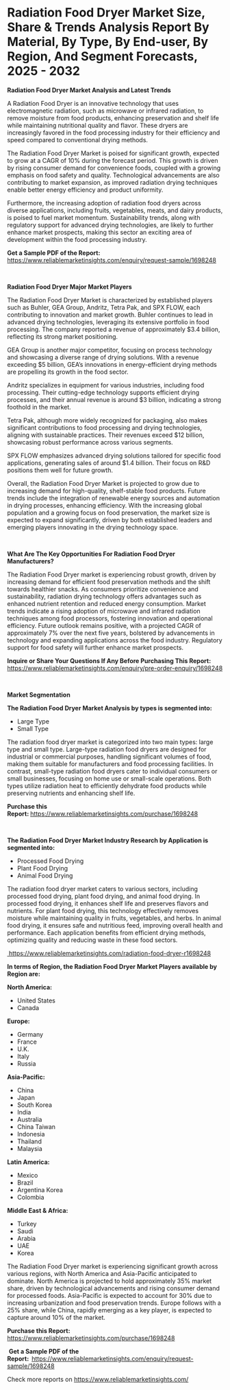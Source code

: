 <p><h1>Radiation Food Dryer Market Size, Share & Trends Analysis Report By Material, By Type, By End-user, By Region, And Segment Forecasts, 2025 - 2032</h1></p><p><strong>Radiation Food Dryer Market Analysis and Latest Trends</strong></p>
<p><p>A Radiation Food Dryer is an innovative technology that uses electromagnetic radiation, such as microwave or infrared radiation, to remove moisture from food products, enhancing preservation and shelf life while maintaining nutritional quality and flavor. These dryers are increasingly favored in the food processing industry for their efficiency and speed compared to conventional drying methods.</p><p>The Radiation Food Dryer Market is poised for significant growth, expected to grow at a CAGR of 10% during the forecast period. This growth is driven by rising consumer demand for convenience foods, coupled with a growing emphasis on food safety and quality. Technological advancements are also contributing to market expansion, as improved radiation drying techniques enable better energy efficiency and product uniformity. </p><p>Furthermore, the increasing adoption of radiation food dryers across diverse applications, including fruits, vegetables, meats, and dairy products, is poised to fuel market momentum. Sustainability trends, along with regulatory support for advanced drying technologies, are likely to further enhance market prospects, making this sector an exciting area of development within the food processing industry.</p></p>
<p><strong>Get a Sample PDF of the Report:&nbsp;</strong> <a href="https://www.reliablemarketinsights.com/enquiry/request-sample/1698248?utm_campaign=3191&utm_medium=2&utm_source=Github&utm_content=ia&utm_term=24032025&utm_id=radiation-food-dryer">https://www.reliablemarketinsights.com/enquiry/request-sample/1698248</a></p>
<p>&nbsp;</p>
<p><strong>Radiation Food Dryer Major Market Players</strong></p>
<p><p>The Radiation Food Dryer Market is characterized by established players such as Buhler, GEA Group, Andritz, Tetra Pak, and SPX FLOW, each contributing to innovation and market growth. Buhler continues to lead in advanced drying technologies, leveraging its extensive portfolio in food processing. The company reported a revenue of approximately $3.4 billion, reflecting its strong market positioning.</p><p>GEA Group is another major competitor, focusing on process technology and showcasing a diverse range of drying solutions. With a revenue exceeding $5 billion, GEA’s innovations in energy-efficient drying methods are propelling its growth in the food sector. </p><p>Andritz specializes in equipment for various industries, including food processing. Their cutting-edge technology supports efficient drying processes, and their annual revenue is around $3 billion, indicating a strong foothold in the market.</p><p>Tetra Pak, although more widely recognized for packaging, also makes significant contributions to food processing and drying technologies, aligning with sustainable practices. Their revenues exceed $12 billion, showcasing robust performance across various segments.</p><p>SPX FLOW emphasizes advanced drying solutions tailored for specific food applications, generating sales of around $1.4 billion. Their focus on R&D positions them well for future growth.</p><p>Overall, the Radiation Food Dryer Market is projected to grow due to increasing demand for high-quality, shelf-stable food products. Future trends include the integration of renewable energy sources and automation in drying processes, enhancing efficiency. With the increasing global population and a growing focus on food preservation, the market size is expected to expand significantly, driven by both established leaders and emerging players innovating in the drying technology space.</p></p>
<p>&nbsp;</p>
<p><strong>What Are The Key Opportunities For Radiation Food Dryer Manufacturers?</strong></p>
<p><p>The Radiation Food Dryer market is experiencing robust growth, driven by increasing demand for efficient food preservation methods and the shift towards healthier snacks. As consumers prioritize convenience and sustainability, radiation drying technology offers advantages such as enhanced nutrient retention and reduced energy consumption. Market trends indicate a rising adoption of microwave and infrared radiation techniques among food processors, fostering innovation and operational efficiency. Future outlook remains positive, with a projected CAGR of approximately 7% over the next five years, bolstered by advancements in technology and expanding applications across the food industry. Regulatory support for food safety will further enhance market prospects.</p></p>
<p><strong>Inquire or Share Your Questions If Any Before Purchasing This Report:</strong> <a href="https://www.reliablemarketinsights.com/enquiry/pre-order-enquiry/1698248?utm_campaign=3191&utm_medium=2&utm_source=Github&utm_content=ia&utm_term=24032025&utm_id=radiation-food-dryer">https://www.reliablemarketinsights.com/enquiry/pre-order-enquiry/1698248</a></p>
<p>&nbsp;</p>
<p><strong>Market Segmentation</strong></p>
<p><strong>The Radiation Food Dryer Market Analysis by types is segmented into:</strong></p>
<p><ul><li>Large Type</li><li>Small Type</li></ul></p>
<p><p>The radiation food dryer market is categorized into two main types: large type and small type. Large-type radiation food dryers are designed for industrial or commercial purposes, handling significant volumes of food, making them suitable for manufacturers and food processing facilities. In contrast, small-type radiation food dryers cater to individual consumers or small businesses, focusing on home use or small-scale operations. Both types utilize radiation heat to efficiently dehydrate food products while preserving nutrients and enhancing shelf life.</p></p>
<p><strong>Purchase this Report:&nbsp;</strong><a href="https://www.reliablemarketinsights.com/purchase/1698248?utm_campaign=3191&utm_medium=2&utm_source=Github&utm_content=ia&utm_term=24032025&utm_id=radiation-food-dryer">https://www.reliablemarketinsights.com/purchase/1698248</a></p>
<p>&nbsp;</p>
<p><strong>The Radiation Food Dryer Market Industry Research by Application is segmented into:</strong></p>
<p><ul><li>Processed Food Drying</li><li>Plant Food Drying</li><li>Animal Food Drying</li></ul></p>
<p><p>The radiation food dryer market caters to various sectors, including processed food drying, plant food drying, and animal food drying. In processed food drying, it enhances shelf life and preserves flavors and nutrients. For plant food drying, this technology effectively removes moisture while maintaining quality in fruits, vegetables, and herbs. In animal food drying, it ensures safe and nutritious feed, improving overall health and performance. Each application benefits from efficient drying methods, optimizing quality and reducing waste in these food sectors.</p></p>
<p><a href="https://www.reliablemarketinsights.com/radiation-food-dryer-r1698248?utm_campaign=3191&utm_medium=2&utm_source=Github&utm_content=ia&utm_term=24032025&utm_id=radiation-food-dryer">&nbsp;https://www.reliablemarketinsights.com/radiation-food-dryer-r1698248</a></p>
<p><strong>In terms of Region, the Radiation Food Dryer Market Players available by Region are:</strong></p>
<p>
    <p> <strong> North America: </strong>
        <ul>
            <li>United States</li>
            <li>Canada</li>
        </ul>
        </p> 
    <p> <strong> Europe: </strong>
        <ul>
            <li>Germany</li>
            <li>France</li>
            <li>U.K.</li>
            <li>Italy</li>
            <li>Russia</li>
        </ul>
        </p> 
    <p> <strong> Asia-Pacific: </strong>
        <ul>
            <li>China</li>
            <li>Japan</li>
            <li>South Korea</li>
            <li>India</li>
            <li>Australia</li>
            <li>China Taiwan</li>
            <li>Indonesia</li>
            <li>Thailand</li>
            <li>Malaysia</li>
        </ul>
        </p> 
    <p> <strong> Latin America: </strong>
        <ul>
            <li>Mexico</li>
            <li>Brazil</li>
            <li>Argentina Korea</li>
            <li>Colombia</li>
        </ul>
        </p> 
    <p> <strong> Middle East & Africa: </strong>
        <ul>
            <li>Turkey</li>
            <li>Saudi</li>
            <li>Arabia</li>
            <li>UAE</li>
            <li>Korea</li>
        </ul>
    </p>
    </p>
<p><p>The Radiation Food Dryer market is experiencing significant growth across various regions, with North America and Asia-Pacific anticipated to dominate. North America is projected to hold approximately 35% market share, driven by technological advancements and rising consumer demand for processed foods. Asia-Pacific is expected to account for 30% due to increasing urbanization and food preservation trends. Europe follows with a 25% share, while China, rapidly emerging as a key player, is expected to capture around 10% of the market.</p></p>
<p><strong>Purchase this Report: </strong><a href="https://www.reliablemarketinsights.com/purchase/1698248?utm_campaign=3191&utm_medium=2&utm_source=Github&utm_content=ia&utm_term=24032025&utm_id=radiation-food-dryer">https://www.reliablemarketinsights.com/purchase/1698248</a></p>
<p>&nbsp;<strong>Get a Sample PDF of the Report:&nbsp;&nbsp;</strong><a href="https://www.reliablemarketinsights.com/enquiry/request-sample/1698248?utm_campaign=3191&utm_medium=2&utm_source=Github&utm_content=ia&utm_term=24032025&utm_id=radiation-food-dryer">https://www.reliablemarketinsights.com/enquiry/request-sample/1698248</a></p>
<p><strong></strong></p>
<p>Check more reports on <a href="https://www.reliablemarketinsights.com/?utm_campaign=3191&utm_medium=2&utm_source=Github&utm_content=ia&utm_term=24032025&utm_id=radiation-food-dryer">https://www.reliablemarketinsights.com/</a></p>